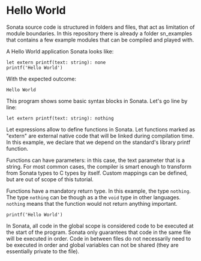 # Hello World

Sonata source code is structured in folders and files, that act as limitation of module boundaries. 
In this repository there is already a folder sn_examples that contains a few example modules that can
be compiled and played with.

A Hello World application Sonata looks like:

```sn
let extern printf(text: string): none
printf('Hello World')
```

With the expected outcome:

```Hello World```

This program shows some basic syntax blocks in Sonata. Let's go line by line:

```sn
let extern printf(text: string): nothing
```

Let expressions allow to define functions in Sonata. Let functions marked as "extern" are external
native code that will be linked during compilation time. In this example, we declare that we depend
on the standard's library printf function.

Functions can have parameters: in this case, the text parameter that is a string. For most common cases,
the compiler is smart enough to transform from Sonata types to C types by itself. Custom mappings can be
defined, but are out of scope of this tutorial.

Functions have a mandatory return type. In this example, the type `nothing`. The type `nothing` can be though
as a the `void` type in other languages. `nothing` means that the function would not return anything important.

```sn
printf('Hello World')
```

In Sonata, all code in the global scope is considered code to be executed at the start of the program. Sonata only
guarantees that code in the same file will be executed in order. Code in between files do not necessarily need to be executed
in order and global variables can not be shared (they are essentially private to the file).